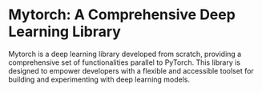 # Mytorch: A Comprehensive Deep Learning Library

Mytorch is a deep learning library developed from scratch, providing a comprehensive set of functionalities parallel to PyTorch. This library is designed to empower developers with a flexible and accessible toolset for building and experimenting with deep learning models.
